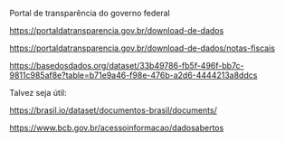 Portal de transparência do governo federal

https://portaldatransparencia.gov.br/download-de-dados

https://portaldatransparencia.gov.br/download-de-dados/notas-fiscais


https://basedosdados.org/dataset/33b49786-fb5f-496f-bb7c-9811c985af8e?table=b71e9a46-f98e-476b-a2d6-4444213a8ddcs


Talvez seja útil:

https://brasil.io/dataset/documentos-brasil/documents/

https://www.bcb.gov.br/acessoinformacao/dadosabertos
